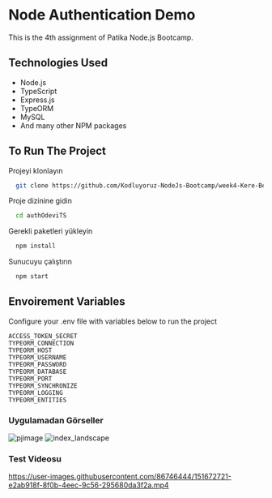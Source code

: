 
# Node Authentication Demo

This is the 4th assignment of Patika Node.js Bootcamp.



## Technologies Used


- Node.js
- TypeScript
- Express.js
- TypeORM
- MySQL
- And many other NPM packages

  
## To Run The Project

Projeyi klonlayın

```bash
  git clone https://github.com/Kodluyoruz-NodeJs-Bootcamp/week4-Kere-Bere.git
```

Proje dizinine gidin

```bash
  cd authOdeviTS
```

Gerekli paketleri yükleyin

```bash
  npm install
```

Sunucuyu çalıştırın

```bash
  npm start
```

  
## Envoirement Variables

Configure your .env file with variables below to run the project
```
ACCESS_TOKEN_SECRET
TYPEORM_CONNECTION
TYPEORM_HOST 
TYPEORM_USERNAME 
TYPEORM_PASSWORD  
TYPEORM_DATABASE 
TYPEORM_PORT 
TYPEORM_SYNCHRONIZE  
TYPEORM_LOGGING  
TYPEORM_ENTITIES 
```
### Uygulamadan Görseller
![pjimage](https://user-images.githubusercontent.com/86746444/151672695-83e54c6d-3d23-4fc0-ae46-4624799a8386.jpg)
![index_landscape](https://user-images.githubusercontent.com/86746444/151672710-f0eeb4a2-e811-49bd-b083-db5accea0db7.jpeg)


### Test Videosu
https://user-images.githubusercontent.com/86746444/151672721-e2ab918f-8f0b-4eec-9c56-295680da3f2a.mp4



 
